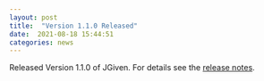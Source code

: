 ```yaml
---
layout: post
title:  "Version 1.1.0 Released"
date:  2021-08-18 15:44:51
categories: news
---
```


Released Version 1.1.0 of JGiven. For details see the [release notes](https://github.com/TNG/JGiven/releases/tag/v1.1.0).

[jgiven-gh]: https://github.com/TNG/JGiven
[jgiven]:    https://jgiven.org
